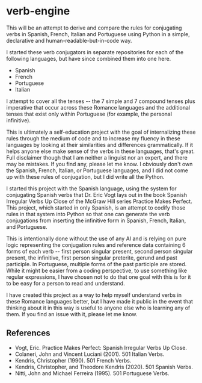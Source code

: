 # verb-engine
This will be an attempt to derive and compare the rules for conjugating verbs in Spanish, French, Italian and Portuguese using Python in a simple, declarative and human-readable-but-in-code way.

I started these verb conjugators in separate repositories for each of the following languages, but have since combined them into one here. 
 
- Spanish 
- French
- Portuguese
- Italian 

I attempt to cover all the tenses -- the 7 simple and 7 compound tenses plus imperative that occur across these Romance languages and the additional tenses that exist only within Portuguese (for example, the personal infinitive). 

 This is ultimately a self-education project with the goal of internalizing these rules through the medium of code and to increase my fluency in these languages by looking at their similarities and differences grammatically. If it helps anyone else make sense of the verbs in these languages, that's great. Full disclaimer though that I am neither a linguist nor an expert, and there may be mistakes. If you find any, please let me know. I obviously don't own the Spanish, French, Italian, or Portuguese languages, and I did not come up with these rules of conjugation, but I did write all the Python.   

 I started this project with the Spanish language, using the system for conjugating Spanish verbs that Dr. Eric Vogt lays out in the book Spanish Irregular Verbs Up Close of the McGraw Hill series Practice Makes Perfect. This project, which started in only Spanish, is an attempt to codify those rules in that system into Python so that one can generate the verb conjugations from inserting the infinitive form in Spanish, French, Italian, and Portuguese. 
 
 This is intentionally done without the use of any AI and is relying on pure logic representing the conjugation rules and reference data containing 6 forms of each verb -- first person singular present, second person singular present, the infinitive, first person singular preterite, gerund and past participle. In Portuguese, multiple forms of the past participle are stored. While it might be easier from a coding perspective, to use something like regular expressions, I have chosen not to do that one goal with this is for it to be easy for a person to read and understand.

I have created this project as a way to help myself understand verbs in these Romance languages better, but I have made it public in the event that thinking about it in this way is useful to anyone else who is learning any of them. If you find an issue with it, please let me know. 

 ## References 

- Vogt, Eric. Practice Makes Perfect: Spanish Irregular Verbs Up Close.  
- Colaneri, John and Vincent Luciani (2001). 501 Italian Verbs.
- Kendris, Christopher (1990). 501 French Verbs. 
- Kendris, Christopher, and Theodore Kendris (2020). 501 Spanish Verbs.
- Nitti, John and Michael Ferreira (1995). 501 Portuguese Verbs.
